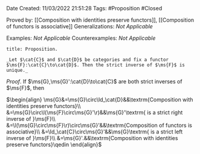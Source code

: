 <br />
<br />

Date Created: 11/03/2022 21:51:28
Tags: #Proposition #Closed 

Proved by: [[Composition with identities preserve functors]], [[Composition of functors is associative]]
Generalizations: _Not Applicable_

Examples: _Not Applicable_
Counterexamples: _Not Applicable_

``` ad-Proposition
title: Proposition.

_Let $\cat{C}$ and $\cat{D}$ be categories and fix a functor $\ms{F}:\cat{C}\to\cat{D}$. Then the strict inverse of $\ms{F}$ is unique._

```

_Proof_. If $\ms{G},\ms{G}':\cat{D}\to\cat{C}$ are both strict inverses of $\ms{F}$, then

$\begin{align}
    \ms{G}&=\ms{G}\circ\Id_\cat{D}&&\textrm{Composition with identities preserve functors}\\
    &=\ms{G}\circ\l(\ms{F}\circ\ms{G}'\r)&&\ms{G}'\textrm{ is a strict right inverse of }\ms{F}\\
    &=\l(\ms{G}\circ\ms{F}\r)\circ\ms{G}'&&\textrm{Composition of functors is associative}\\
    &=\Id_\cat{C}\circ\ms{G}'&&\ms{G}\textrm{ is a strict left inverse of }\ms{F}\\
    &=\ms{G}'.&&\textrm{Composition with identities preserve functors}\qedin
\end{align}$
